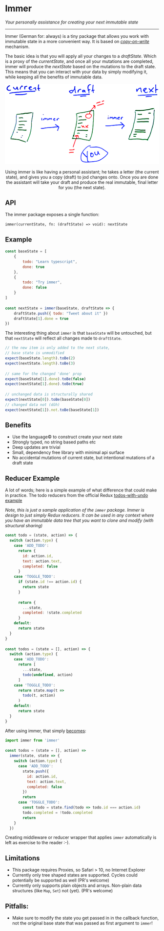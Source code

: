 # Immer

_Your personally assistance for creating your next immutable state_

---

Immer (German for: always) is a tiny package that allows you work with immutable state in a more convenient way.
It is based on [_copy-on-write_](https://en.wikipedia.org/wiki/Copy-on-write) mechanism.

The basic idea is that you will apply all your changes to a _draftState_. Which is a proxy of the _currentState_, and once all your mutations are completed, immer will produce the _nextState_ based on the mutations to the draft state. This means that you can interact with your data by simply modifying it, while keeping all the benefits of immutable data.

<center>

![immer.png](immer.png)

Using immer is like having a personal assistant; he takes a letter (the current state), and gives you a copy (draft) to jod changes onto. Once you are done the assistant will take your draft and produce the real immutable, final letter for you (the next state).
</center>

## API

The immer package exposes a single function:

`immer(currentState, fn: (draftState) => void): nextState`

## Example

```javascript
const baseState = [
    {
        todo: "Learn typescript",
        done: true
    },
    {
        todo: "Try immer",
        done: false
    }
]

const nextState = immer(baseState, draftState => {
    draftState.push({ todo: "Tweet about it" })
    draftState[1].done = true
})
```

The interesting thing about `immer` is that `baseState` will be untouched, but that `nextState` will reflect all changes made to `draftState`.

```javascript
// the new item is only added to the next state,
// base state is unmodified
expect(baseState.length).toBe(2)
expect(nextState.length).toBe(3)

// same for the changed 'done' prop
expect(baseState[1].done).toBe(false)
expect(nextState[1].done).toBe(true)

// unchanged data is structurally shared
expect(nextState[0]).toBe(baseState[0])
// changed data not (dûh)
expect(nextState[1]).not.toBe(baseState[1])
```

## Benefits

* Use the language© to construct create your next state
* Strongly typed, no string based paths etc
* Deep updates are trivial
* Small, dependency free library with minimal api surface
* No accidental mutations of current state, but intentional mutations of a draft state

## Reducer Example

A lot of words; here is a simple example of what difference that could make in practice.
The todo reducers from the official Redux [todos-with-undo example](https://codesandbox.io/s/github/reactjs/redux/tree/master/examples/todos-with-undo)

_Note, this is just a sample application of the `immer` package. Immer is design to just simply Redux reducers. It can be used in any context where you have an immutable data tree that you want to clone and modify (with structural sharing)_

```javascript
const todo = (state, action) => {
  switch (action.type) {
    case 'ADD_TODO':
      return {
        id: action.id,
        text: action.text,
        completed: false
      }
    case 'TOGGLE_TODO':
      if (state.id !== action.id) {
        return state
      }

      return {
        ...state,
        completed: !state.completed
      }
    default:
      return state
  }
}

const todos = (state = [], action) => {
  switch (action.type) {
    case 'ADD_TODO':
      return [
        ...state,
        todo(undefined, action)
      ]
    case 'TOGGLE_TODO':
      return state.map(t =>
        todo(t, action)
      )
    default:
      return state
  }
}
```

After using immer, that simply [becomes](https://codesandbox.io/s/xl11qpo9mp):

```javascript
import immer from 'immer'

const todos = (state = [], action) =>
  immer(state, state => {
    switch (action.type) {
      case 'ADD_TODO':
        state.push({
          id: action.id,
          text: action.text,
          completed: false
        })
        return
      case 'TOGGLE_TODO':
        const todo = state.find(todo => todo.id === action.id)
        todo.completed = !todo.completed
        return
    }
  })
```

Creating middleware or reducer wrapper that applies `immer` automatically is left as exercise to the reader :-).

## Limitations

* This package requires Proxies, so Safari > 10, no Internet Explorer
* Currently only tree shaped states are supported. Cycles could potentially be supported as well (PR's welcome)
* Currently only supports plain objects and arrays. Non-plain data structures (like `Map`, `Set`) not (yet). (PR's welcome)

## Pitfalls:

* Make sure to modify the state you get passed in in the callback function, not the original base state that was passed as first argument to `immer`!
